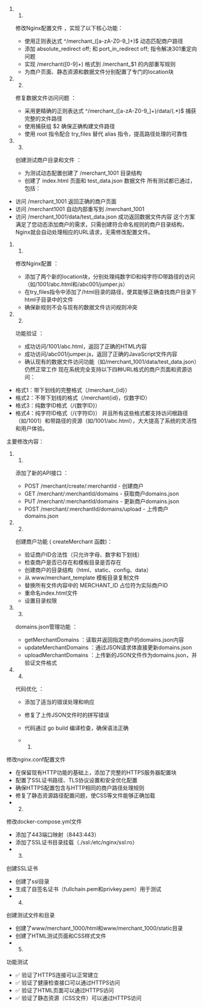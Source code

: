 1. 1.
   修改Nginx配置文件 ，实现了以下核心功能：
   
   - 使用正则表达式 ^/merchant_([a-zA-Z0-9_]+)$ 动态匹配商户路径
   - 添加 absolute_redirect off; 和 port_in_redirect off; 指令解决301重定向问题
   - 实现 /merchant([0-9]+) 格式到 /merchant_$1 的内部重写规则
   - 为商户页面、静态资源和数据文件分别配置了专门的location块
2. 2.
   修复数据文件访问问题 ：
   
   - 采用更精确的正则表达式 ^/merchant_([a-zA-Z0-9_]+)/data/(.*)$ 捕获完整的文件路径
   - 使用捕获组 $2 确保正确构建文件路径
   - 使用 root 指令配合 try_files 替代 alias 指令，提高路径处理的可靠性
3. 3.
   创建测试商户目录和文件 ：
   
   - 为测试动态配置创建了 /merchant_1001 目录结构
   - 创建了 index.html 页面和 test_data.json 数据文件
所有测试都已通过，包括：

- 访问 /merchant_1001 返回正确的商户页面
- 访问 /merchant1001 自动内部重写到 /merchant_1001
- 访问 /merchant_1001/data/test_data.json 成功返回数据文件内容
这个方案满足了您动态添加商户的需求，只需创建符合命名规则的商户目录结构，Nginx就会自动处理相应的URL请求，无需修改配置文件。





1. 1.
   修改Nginx配置 ：
   
   - 添加了两个新的location块，分别处理纯数字ID和纯字符ID带路径的访问（如/1001/abc.html和/abc001/jumper.js）
   - 在try_files指令中添加了/html目录的路径，使其能够正确查找商户目录下html子目录中的文件
   - 确保新规则不会与现有的数据文件访问规则冲突
2. 2.
   功能验证 ：
   
   - 成功访问/1001/abc.html，返回了正确的HTML内容
   - 成功访问/abc001/jumper.js，返回了正确的JavaScript文件内容
   - 确认现有的数据文件访问功能（如/merchant_1001/data/test_data.json）仍然正常工作
现在系统完全支持以下四种URL格式的商户页面和资源访问：

- 格式1：带下划线的完整格式（/merchant_{id}）
- 格式2：不带下划线的格式（/merchant{id}，仅数字ID）
- 格式3：纯数字ID格式（/{数字ID}）
- 格式4：纯字符ID格式（/{字符ID}）
并且所有这些格式都支持访问根路径（如/1001）和带路径的资源（如/1001/abc.html），大大提高了系统的灵活性和用户体验。




主要修改内容：

1. 1.
   添加了新的API接口 ：
   
   - POST /merchant/create/:merchantId - 创建商户
   - GET /merchant/:merchantId/domains - 获取商户domains.json
   - PUT /merchant/:merchantId/domains - 更新商户domains.json
   - POST /merchant/:merchantId/domains/upload - 上传商户domains.json
2. 2.
   创建商户功能 ( createMerchant 函数)：
   
   - 验证商户ID合法性（只允许字母、数字和下划线）
   - 检查商户是否已存在和模板目录是否存在
   - 创建商户的目录结构（html、static、config、data）
   - 从 www/merchant_template 模板目录复制文件
   - 替换所有文件内容中的 MERCHANT_ID 占位符为实际商户ID
   - 重命名index.html文件
   - 设置目录权限
3. 3.
   domains.json管理功能 ：
   
   - getMerchantDomains ：读取并返回指定商户的domains.json内容
   - updateMerchantDomains ：通过JSON请求体直接更新domains.json
   - uploadMerchantDomains ：上传新的JSON文件作为domains.json，并验证文件格式
4. 4.
   代码优化 ：
   
   - 添加了适当的错误处理和响应
   - 修复了上传JSON文件时的拼写错误
   - 代码通过 go build 编译检查，确保语法正确


   - 1.
修改nginx.conf配置文件

- 在保留现有HTTP功能的基础上，添加了完整的HTTPS服务器配置块
- 配置了SSL证书路径、TLS协议设置和安全优化配置
- 确保HTTPS配置包含与HTTP相同的商户路径处理规则
- 修复了静态资源路径配置问题，使CSS等文件能够正确加载
- 2.
修改docker-compose.yml文件

- 添加了443端口映射（8443:443）
- 添加了SSL证书目录挂载（./ssl:/etc/nginx/ssl:ro）
- 3.
创建SSL证书

- 创建了ssl目录
- 生成了自签名证书（fullchain.pem和privkey.pem）用于测试
- 4.
创建测试文件和目录

- 创建了www/merchant_1000/html和www/merchant_1000/static目录
- 创建了HTML测试页面和CSS样式文件
- 5.
功能测试

- ✅ 验证了HTTPS连接可以正常建立
- ✅ 验证了健康检查接口可以通过HTTPS访问
- ✅ 验证了HTML页面可以通过HTTPS访问
- ✅ 验证了静态资源（CSS文件）可以通过HTTPS访问